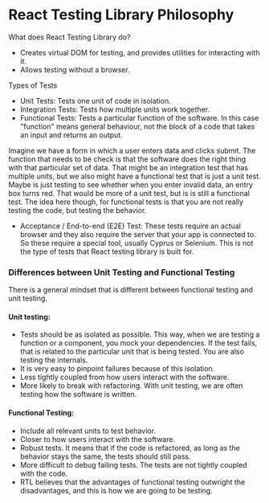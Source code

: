 # React Testing Library Philosophy
What does React Testing Library do?
- Creates virtual DOM for testing, and provides utilities for interacting with it.
- Allows testing without a browser.


Types of Tests
- Unit Tests: Tests one unit of code in isolation.
- Integration Tests: Tests how multiple units work together.
- Functional Tests: Tests a particular function of the software. In this case "function" means general behaviour, not the block of a code that takes an input and returns an output.  

Imagine we have a form in which a user enters data and clicks submit. The function that needs to be check is that the software does the right thing with that particular set of data. That might be an integration test that has multiple units, but we also might have a functional test that is just a unit test. Maybe is just testing to see whether when you enter invalid data, an entry box turns red. That would be more of a unit test, but is is still a functional test. The idea here though, for functional tests is that you are not really testing the code, but testing the behavior.

- Acceptance / End-to-end (E2E) Test: These tests require an actual browser and they also require the server that your app is connected to. So these require a special tool, usually Cyprus or Selenium. This is not the type of tests that React testing library is built for.

### Differences between Unit Testing and Functional Testing
There is a general mindset that is different between functional testing and unit testing.

#### Unit testing:
- Tests should be as isolated as possible. This way, when we are testing a function or a component, you mock your dependencies. If the test fails, that is related to the particular unit that is being tested. You are also testing the internals. 
- It is very easy to pinpoint failures because of this isolation.
- Less tightly coupled from how users interact with the software.
- More likely to break with refactoring. With unit testing, we are often testing how the software is written.

#### Functional Testing:
- Include all relevant units to test behavior.
- Closer to how users interact with the software.
- Robust tests. It means that if the code is refactored, as long as the behavior stays the same, the tests should still pass. 
- More difficult to debug failing tests. The tests are not tightly coupled with the code.
- RTL believes that the advantages of functional testing outwright the disadvantages, and this is how we are going to be testing.